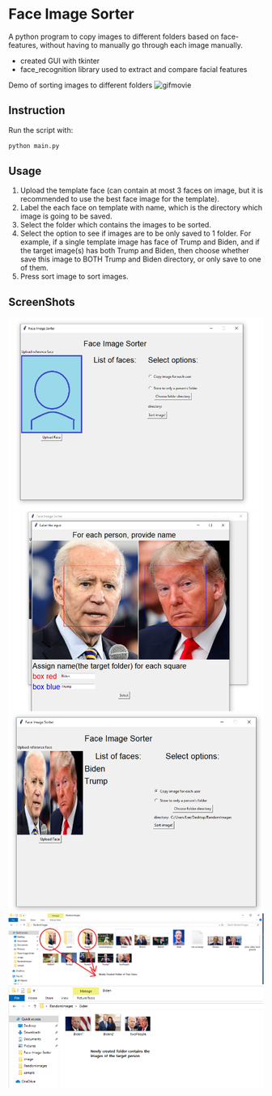 # Face Image Sorter

A python program to copy images to different folders based on face-features, without having to manually go through each image manually.

- created GUI with tkinter
- face_recognition library used to extract and compare facial features

Demo of sorting images to different folders
![gifmovie](https://github.com/hlee2052/Face-Image-Sorter/blob/master/screenshot/demo-face-image.gif)

## Instruction

Run the script with:
```bash
python main.py
```

## Usage

1. Upload the template face (can contain at most 3 faces on image, but it is recommended to use the best face image for the template).
2. Label the each face on template with name, which is the directory which image is going to be saved.
3. Select the folder which contains the images to be sorted.
4. Select the option to see if images are to be only saved to 1 folder. For example, if a single template image has face of Trump and Biden, and if the target image(s) has both Trump and Biden, then choose whether save this image to BOTH Trump and Biden directory, or only save to one of them.
5. Press sort image to sort images.
 
## ScreenShots

![demo1](https://github.com/hlee2052/Face-Image-Sorter/blob/master/screenshot/demo1.png)
![demo2](https://github.com/hlee2052/Face-Image-Sorter/blob/master/screenshot/demo2.png)
![demo3](https://github.com/hlee2052/Face-Image-Sorter/blob/master/screenshot/demo3.png)
![demo4](https://github.com/hlee2052/Face-Image-Sorter/blob/master/screenshot/demo4.png)
![demo5](https://github.com/hlee2052/Face-Image-Sorter/blob/master/screenshot/demo5.png)



